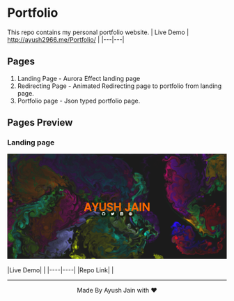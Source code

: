 # Portfolio
This repo contains my personal portfolio website.
| Live Demo | http://ayush2966.me/Portfolio/ |
|---|---|

## Pages
1. Landing Page - Aurora Effect landing page
2. Redirecting Page - Animated Redirecting page to portfolio from landing page.
3. Portfolio page - Json typed portfolio page.

## Pages Preview
### Landing page
<p>
  <img src="images/Screenshot%202023-06-21%20133504.png"/>
</p>
|Live Demo| |
|----|----|
|Repo Link|  |


<hr>
<p align="center">
  Made By Ayush Jain with ❤️
  </p>
